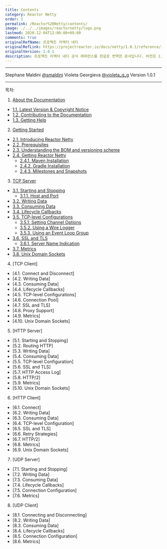 ```yaml
---
title: Contents
category: Reactor Netty
order: 1
permalink: /Reactor%20Netty/contents/
image: ./../../images/reactornetty/logo.png
lastmod: 2020-12-04T12:00:00+09:00
comments: true
originalRefName: 프로젝트 리액터 네티
originalRefLink: https://projectreactor.io/docs/netty/1.0.1/reference/index.html
originalVersion: 1.0.1
description: 프로젝트 리액터 네티 공식 레퍼런스를 한글로 번역한 문서입니다. 버전은 1.0.1 기준입니다.
---
```


---

Stephane Maldini [@smaldini](https://twitter.com/smaldini) Violeta Georgieva [@violeta_g_g](https://twitter.com/violeta_g_g) Version 1.0.1

---

목차:

1. [About the Documentation](../aboutthedocument)
- [1.1. Latest Version & Copyright Notice](../aboutthedocument#11-latest-version--copyright-notice)
- [1.2. Contributing to the Documentation](../aboutthedocument#12-contributing-to-the-documentation)
- [1.3. Getting Help](../aboutthedocument#13-getting-help)
2. [Getting Started](../gettingstarted)
- [2.1. Introducing Reactor Netty](../gettingstarted#21-introducing-reactor-netty)
- [2.2. Prerequisites](../gettingstarted#22-prerequisites)
- [2.3. Understanding the BOM and versioning scheme](../gettingstarted#23-understanding-the-bom-and-versioning-scheme)
- [2.4. Getting Reactor Netty](../gettingstarted#24-getting-reactor-netty)
  + [2.4.1. Maven Installation](../gettingstarted#241-maven-installation)
  + [2.4.2. Gradle Installation](../gettingstarted#242-gradle-installation)
  + [2.4.3. Milestones and Snapshots](../gettingstarted#243-milestones-and-snapshots)
3. [TCP Server](../tcpserver)
- [3.1. Starting and Stopping](../tcpserver#31-starting-and-stopping)
  + [3.1.1. Host and Port](../tcpserver#311-host-and-port)
- [3.2. Writing Data](../tcpserver#32-writing-data)
- [3.3. Consuming Data](../tcpserver#33-consuming-data)
- [3.4. Lifecycle Callbacks](../tcpserver#34-lifecycle-callbacks)
- [3.5. TCP-level Configurations](../tcpserver#35-tcp-level-configurations)
  + [3.5.1. Setting Channel Options](../tcpserver#351-setting-channel-options)
  + [3.5.2. Using a Wire Logger](../tcpserver#352-using-a-wire-logger)
  + [3.5.3. Using an Event Loop Group](../tcpserver#353-using-an-event-loop-group)
- [3.6. SSL and TLS](../tcpserver#36-ssl-and-tls)
  + [3.6.1. Server Name Indication](../tcpserver#361-server-name-indication)
- [3.7. Metrics](../tcpserver#37-metrics)
- [3.8. Unix Domain Sockets](../tcpserver#38-unix-domain-sockets)
4. [TCP Client]
- [4.1. Connect and Disconnect]
- [4.2. Writing Data]
- [4.3. Consuming Data]
- [4.4. Lifecycle Callbacks]
- [4.5. TCP-level Configurations]
- [4.6. Connection Pool]
- [4.7. SSL and TLS]
- [4.8. Proxy Support]
- [4.9. Metrics]
- [4.10. Unix Domain Sockets]
5. [HTTP Server]
- [5.1. Starting and Stopping]
- [5.2. Routing HTTP]
- [5.3. Writing Data]
- [5.4. Consuming Data]
- [5.5. TCP-level Configuration]
- [5.6. SSL and TLS]
- [5.7. HTTP Access Log]
- [5.8. HTTP/2]
- [5.9. Metrics]
- [5.10. Unix Domain Sockets]
6. [HTTP Client]
- [6.1. Connect]
- [6.2. Writing Data]
- [6.3. Consuming Data]
- [6.4. TCP-level Configuration]
- [6.5. SSL and TLS]
- [6.6. Retry Strategies]
- [6.7. HTTP/2]
- [6.8. Metrics]
- [6.9. Unix Domain Sockets]
7. [UDP Server]
- [7.1. Starting and Stopping]
- [7.2. Writing Data]
- [7.3. Consuming Data]
- [7.4. Lifecycle Callbacks]
- [7.5. Connection Configuration]
- [7.6. Metrics]
8. [UDP Client]
- [8.1. Connecting and Disconnecting]
- [8.2. Writing Data]
- [8.3. Consuming Data]
- [8.4. Lifecycle Callbacks]
- [8.5. Connection Configuration]
- [8.6. Metrics]